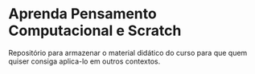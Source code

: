 # Aprenda Pensamento Computacional e Scratch
Repositório para armazenar o material didático do curso para que quem quiser consiga aplica-lo em outros contextos.

